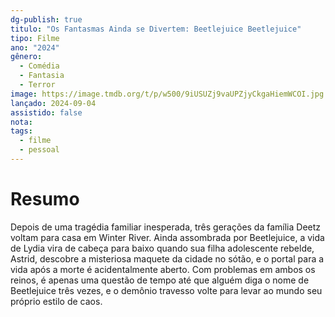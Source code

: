 ```yaml
---
dg-publish: true
titulo: "Os Fantasmas Ainda se Divertem: Beetlejuice Beetlejuice"
tipo: Filme
ano: "2024"
gênero:
  - Comédia
  - Fantasia
  - Terror
image: https://image.tmdb.org/t/p/w500/9iUSUZj9vaUPZjyCkgaHiemWCOI.jpg
lançado: 2024-09-04
assistido: false
nota: 
tags:
  - filme
  - pessoal
---
```

# Resumo
Depois de uma tragédia familiar inesperada, três gerações da família Deetz voltam para casa em Winter River. Ainda assombrada por Beetlejuice, a vida de Lydia vira de cabeça para baixo quando sua filha adolescente rebelde, Astrid, descobre a misteriosa maquete da cidade no sótão, e o portal para a vida após a morte é acidentalmente aberto. Com problemas em ambos os reinos, é apenas uma questão de tempo até que alguém diga o nome de Beetlejuice três vezes, e o demônio travesso volte para levar ao mundo seu próprio estilo de caos.
